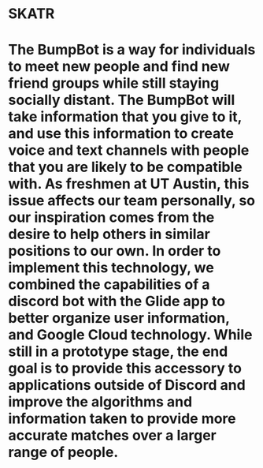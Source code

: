 # SKATR
# The BumpBot is a way for individuals to meet new people and find new friend groups while still staying socially distant. The BumpBot will take information that you give to it, and use this information to create voice and text channels with people that you are likely to be compatible with. As freshmen at UT Austin, this issue affects our team personally, so our inspiration comes from the desire to help others in similar positions to our own. In order to implement this technology, we combined the capabilities of a discord bot with the Glide app to better organize user information, and Google Cloud technology. While still in a prototype stage, the end goal is to provide this accessory to applications outside of Discord and improve the algorithms and information taken to provide more accurate matches over a larger range of people.